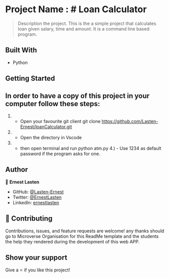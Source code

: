 # Project Name : # Loan Calculator

> Description the project.
This is the a simple project that calculates loan given salary, time and amount. It is a command line based program.

## Built With

- Python

## Getting Started

## In order to have a copy of this project in your computer follow these steps:
1) - Open your favourite git client
git clone https://github.com/Lasten-Ernest/loanCalculator.git

2) - Open the directory in Vscode 
3) - then open terminal and run python atm.py
4.) - Use 1234 as default password if the program asks for one.
    
## Author

👤 **Ernest Lasten**

- GitHub: [@Lasten-Ernest](https://github.com/Lasten-Ernest)
- Twitter: [@ErnestLasten](https://twitter.com/ErnestLasten)
- LinkedIn: [ernestlasten](https://mw.linkedin.com/in/ernest-lasten-613990197)


## 🤝 Contributing

Contributions, issues, and feature requests are welcome!
any thanks should go to Microverse Organisation for this ReadMe template and the students the help they rendered during the development of this web APP.

## Show your support

Give a ⭐️ if you like this project!
